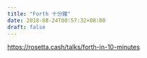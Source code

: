```yaml
---
title: "Forth 十分鐘"
date: 2018-08-24T00:57:32+08:00
draft: false
---
```


https://rosetta.cash/talks/forth-in-10-minutes

